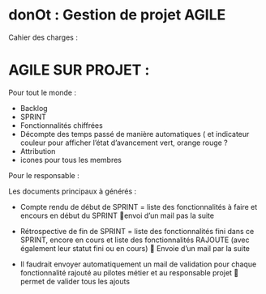 # donOt : Gestion de projet AGILE

Cahier des charges :

# AGILE SUR PROJET :

Pour tout le monde :
+ Backlog
+ SPRINT
+ Fonctionnalités chiffrées
+ Décompte des temps passé de manière automatiques ( et indicateur couleur pour afficher l’état d’avancement vert, orange rouge ?
+ Attribution 
+ icones pour tous les membres

Pour le responsable :

Les documents principaux à générés :
+ Compte rendu de début de SPRINT = liste des fonctionnalités à faire et encours en début du SPRINT
 envoi d’un mail pas la suite
+ Rétrospective de fin de SPRINT = liste des fonctionnalités fini dans ce SPRINT, encore en cours et liste des fonctionnalités RAJOUTE (avec également leur statut fini ou en cours)
	Envoie d’un mail par la suite

+ Il faudrait envoyer automatiquement un mail de validation pour chaque fonctionnalité rajouté au pilotes métier et au responsable projet  permet de valider tous les ajouts

